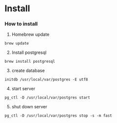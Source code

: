 # Install

### How to install 

1. Homebrew update

~~~
brew update
~~~

2. Install postgresql

~~~
brew install postgresql
~~~

3. create database

~~~
initdb /usr/local/var/postgres -E utf8
~~~

4. start server

~~~
pg_ctl -D /usr/local/var/postgres start
~~~

5. shut down server

~~~
pg_ctl -D /usr/local/var/postgres stop -s -m fast
~~~
